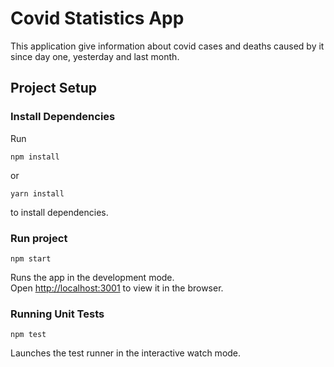# Covid Statistics App

This application give information about covid cases and deaths caused by it since day one, yesterday and last month.

## Project Setup

### Install Dependencies

Run

`npm install`

or

`yarn install`

to install dependencies.

### Run project

`npm start`

Runs the app in the development mode.\
Open [http://localhost:3001](http://localhost:3001) to view it in the browser.

### Running Unit Tests

`npm test`

Launches the test runner in the interactive watch mode.
